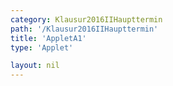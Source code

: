 ```yaml
---
category: Klausur2016IIHaupttermin
path: '/Klausur2016IIHaupttermin'
title: 'AppletA1'
type: 'Applet'

layout: nil
---
```

<link type="text/css" href="https://cdnjs.cloudflare.com/ajax/libs/jsxgraph/0.99.6/jsxgraph.css"><link rel="stylesheet" type="text/css" href="//cdnjs.cloudflare.com/ajax/libs/jsxgraph/0.99.7/jsxgraph.css" />
<div id="c1e9aa98-89c1-44f2-b5e3-19adf0df1325" class="jxgbox" style="width:500px; height:500px">
<script type="text/javascript">
    (function() {
	//board
var board = JXG.JSXGraph.initBoard('c1e9aa98-89c1-44f2-b5e3-19adf0df1325', {
                boundingbox: [-1, 3750, 8.5, -250],
                axis: true
                
            });  
           
var f = x => 3500 * (Math.pow(0.85, x));

var  Gf = board.create('functiongraph', [f, 0, 100], {label:{fontsize:18}});

var glider = board.create('glider', [3, 2200, Gf], {color: 'orange'});

var coords = board.create('text', [3.5, 3250, function(){
	return 'A( ' + JXG.toFixed(glider.X(), 2) + ', ' + JXG.toFixed(glider.Y(), 0) + ')';
}], {fontsize: 18});

var temp = function()
{
return JXG.toFixed(((3500- JXG.toFixed(glider.Y(), 0))/3500) * 100, 0);
};

var cooling = board.create('text', [3.5, 3000, function(){
return 'Wertverlust: '+ temp() + '%';
}], {fontsize: 18});

board.create('text', [0.5, 3500, '2016 HT II/III A1'], {fontsize: 18});

var x_l = board.create('line', [glider, function(){return [glider.X(), 0];}], {color:'gray'});
var y_l = board.create('line', [glider, function(){return [0, glider.Y()];}], {color:'gray'});

})()
  </script>
  </div>

